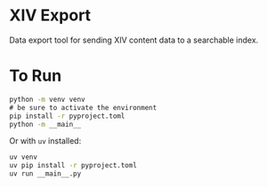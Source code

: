 # XIV Export

Data export tool for sending XIV content data to a searchable index.

# To Run

```cmd
python -m venv venv
# be sure to activate the environment 
pip install -r pyproject.toml
python -m __main__
```

Or with `uv` installed:

```cmd
uv venv
uv pip install -r pyproject.toml
uv run __main__.py
```